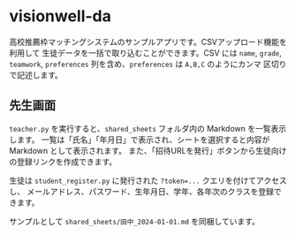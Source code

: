 # visionwell-da

高校推薦枠マッチングシステムのサンプルアプリです。CSVアップロード機能を利用して
生徒データを一括で取り込むことができます。CSV には `name`, `grade`,
`teamwork`, `preferences` 列を含め、`preferences` は `A,B,C` のようにカンマ
区切りで記述します。

## 先生画面

`teacher.py` を実行すると、`shared_sheets` フォルダ内の Markdown を一覧表示します。
一覧は「氏名」「年月日」で表示され、シートを選択すると内容が Markdown として表示されます。
また、「招待URLを発行」ボタンから生徒向けの登録リンクを作成できます。

生徒は `student_register.py` に発行された `?token=...` クエリを付けてアクセスし、
メールアドレス、パスワード、生年月日、学年、各年次のクラスを登録できます。

サンプルとして `shared_sheets/田中_2024-01-01.md` を同梱しています。
